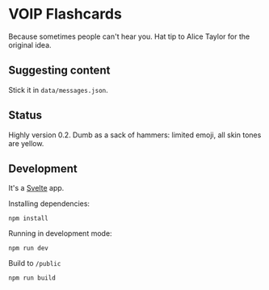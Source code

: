 # VOIP Flashcards

Because sometimes people can't hear you. Hat tip to Alice Taylor for the original idea.

## Suggesting content

Stick it in `data/messages.json`.

## Status

Highly version 0.2. Dumb as a sack of hammers: limited emoji, all skin tones are yellow.

## Development

It's a [Svelte](https://svelte.dev) app.

Installing dependencies:

    npm install

Running in development mode:

    npm run dev

Build to `/public`

    npm run build

